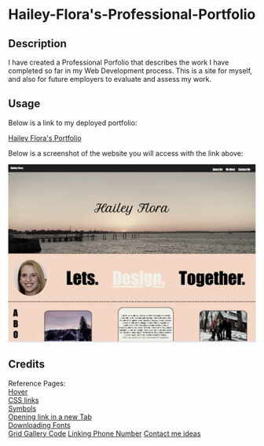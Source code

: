 # Hailey-Flora's-Professional-Portfolio

## Description

I have created a Professional Porfolio that describes the work I have completed so far in my Web Development process. This is a site for myself, and also for future employers to evaluate and assess my work.

## Usage

Below is a link to my deployed portfolio:

<a href="">Hailey Flora's Portfolio</a>

Below is a screenshot of the website you will access with the link above:

![Alt text](./css/images/Portfolio-preview.png?raw=true "Screen-Shot")

## Credits

Reference Pages: <br>
<a href="https://www.w3schools.com/cssref/tryit.php?filename=trycss_sel_hover"> Hover</a> <br>
<a href="https://www.w3schools.com/css/css_link.asp"> CSS links </a> <br>
<a href="https://uxwing.com/"> Symbols</a> <br>
<a href="https://www.freecodecamp.org/learn/2022/responsive-web-design#learn-basic-css-by-building-a-cafe-menu"> Opening link in a new Tab</a> <br>
<a href="https://fonts.google.com/"> Downloading Fonts</a> <br>
<a href="https://www.freecodecamp.org/news/how-to-create-an-image-gallery-with-css-grid-e0f0fd666a5c/"> Grid Gallery Code</a>
<a href="https://www.elegantthemes.com/blog/wordpress/call-link-html-phone-number"> Linking Phone Number</a>
<a href="https://www.mockplus.com/blog/post/contact-us-page-template"> Contact me ideas